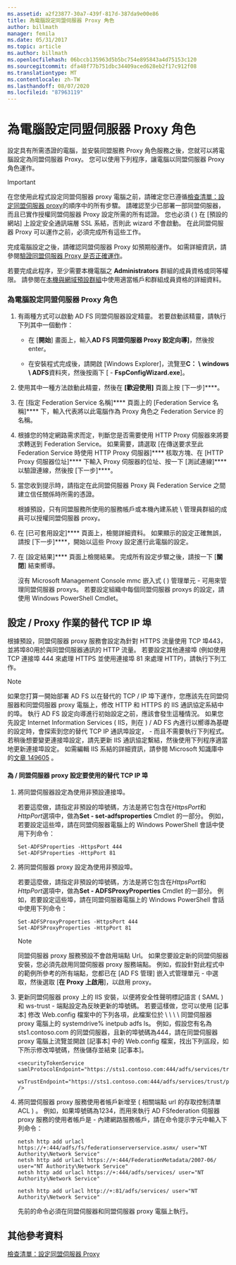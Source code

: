 ```yaml
---
ms.assetid: a2f23877-30a7-439f-817d-387da9e00e86
title: 為電腦設定同盟伺服器 Proxy 角色
author: billmath
manager: femila
ms.date: 05/31/2017
ms.topic: article
ms.author: billmath
ms.openlocfilehash: 06bccb135963d5b5bc754e895843a4d75153c120
ms.sourcegitcommit: dfa48f77b751dbc34409aced628eb2f17c912f08
ms.translationtype: MT
ms.contentlocale: zh-TW
ms.lasthandoff: 08/07/2020
ms.locfileid: "87963119"
---
```

# <a name="configure-a-computer-for-the-federation-server-proxy-role"></a>為電腦設定同盟伺服器 Proxy 角色

設定具有所需憑證的電腦，並安裝同盟服務 Proxy 角色服務之後，您就可以將電腦設定為同盟伺服器 Proxy。 您可以使用下列程序，讓電腦以同盟伺服器 Proxy 角色運作。

> [!IMPORTANT]
> 在您使用此程式設定同盟伺服器 proxy 電腦之前，請確定您已遵循[檢查清單：設定同盟伺服器 proxy](Checklist--Setting-Up-a-Federation-Server-Proxy.md)的順序中的所有步驟。 請確認至少已部署一部同盟伺服器，而且已實作授權同盟伺服器 Proxy 設定所需的所有認證。 您也必須 \( \) 在 [預設的網站] 上設定安全通訊端層 SSL 系結，否則此 wizard 不會啟動。 在此同盟伺服器 Proxy 可以運作之前，必須完成所有這些工作。

完成電腦設定之後，請確認同盟伺服器 Proxy 如預期般運作。 如需詳細資訊，請參閱[驗證同盟伺服器 Proxy 是否正確運作](Verify-That-a-Federation-Server-Proxy-Is-Operational.md)。

若要完成此程序，至少需要本機電腦之 **Administrators** 群組的成員資格或同等權限。  請參閱在[本機與網域預設群組](https://go.microsoft.com/fwlink/?LinkId=83477)中使用適當帳戶和群組成員資格的詳細資料。

### <a name="to-configure-a-computer-for-the-federation-server-proxy-role"></a>為電腦設定同盟伺服器 Proxy 角色

1.  有兩種方式可以啟動 AD FS 同盟伺服器設定精靈。 若要啟動該精靈，請執行下列其中一個動作：

    -   在 [**開始**] 畫面上，輸入**AD FS 同盟伺服器 Proxy 設定向導]**，然後按 enter。

    -   在安裝程式完成後，請開啟 [Windows Explorer]，流覽至**C： \\ windows \\ ADFS**資料夾，然後按兩下 [ \- **FspConfigWizard.exe**]。

2.  使用其中一種方法啟動此精靈，然後在 **[歡迎使用]** 頁面上按 [下一步]****。

3.  在 [指定 Federation Service 名稱]**** 頁面上的 [Federation Service 名稱]**** 下，輸入代表將以此電腦作為 Proxy 角色之 Federation Service 的名稱。

4.  根據您的特定網路需求而定，判斷您是否需要使用 HTTP Proxy 伺服器來將要求轉送到 Federation Service。 如果需要，請選取 [在傳送要求至此 Federation Service 時使用 HTTP Proxy 伺服器]**** 核取方塊、在 [HTTP Proxy 伺服器位址]**** 下輸入 Proxy 伺服器的位址、按一下 [測試連線]**** 以驗證連線，然後按 [下一步]****。

5.  當您收到提示時，請指定在此同盟伺服器 Proxy 與 Federation Service 之間建立信任關係時所需的憑證。

    根據預設，只有同盟服務所使用的服務帳戶或本機內建系統 \\ 管理員群組的成員可以授權同盟伺服器 proxy。

6.  在 [已可套用設定]**** 頁面上，檢閱詳細資料。 如果顯示的設定正確無誤，請按 [下一步]****，開始以這些 Proxy 設定進行此電腦的設定。

7.  在 [設定結果]**** 頁面上檢閱結果。 完成所有設定步驟之後，請按一下 [**關閉**] 結束嚮導。

    沒有 Microsoft Management Console mmc 嵌入式 \( \) 管理單元 \- 可用來管理同盟伺服器 proxys。 若要設定組織中每個同盟伺服器 proxys 的設定，請使用 Windows PowerShell Cmdlet。

## <a name="configuring-an-alternate-tcpip-port-for-proxy-operations"></a>設定 \/ Proxy 作業的替代 TCP IP 埠
根據預設，同盟伺服器 proxy 服務會設定為針對 HTTPS 流量使用 TCP 埠443，並將埠80用於與同盟伺服器通訊的 HTTP 流量。 若要設定其他連接埠 (例如使用 TCP 連接埠 444 來處理 HTTPS 並使用連接埠 81 來處理 HTTP)，請執行下列工作。

> [!NOTE]
> 如果您打算一開始部署 AD FS 以在替代的 TCP \/ IP 埠下運作，您應該先在同盟伺服器和同盟伺服器 proxy 電腦上，修改 HTTP 和 HTTPS 的 IIS 通訊協定系結中的埠。 執行 AD FS 設定向導進行初始設定之前，應該會發生這種情況。 如果您先設定 Internet Information Services \( IIS，則在 \) \/ AD FS 內進行以嚮導為基礎的設定時，會探索到您的替代 TCP IP 通訊埠設定， \- 而且不需要執行下列程式。 若稍後想要變更連接埠設定，請先更新 IIS 通訊協定繫結，然後使用下列程序適當地更新連接埠設定。 如需編輯 IIS 系結的詳細資訊，請參閱 Microsoft 知識庫中的[文章 149605](https://go.microsoft.com/fwlink/?LinkId=190275) 。

#### <a name="to-configure-alternate-tcpip-ports-for-the-federation-server-proxy-to-use"></a>為 \/ 同盟伺服器 proxy 設定要使用的替代 TCP IP 埠

1.  將同盟伺服器設定為使用非預設連接埠。

    若要這麼做，請指定非預設的埠號碼，方法是將它包含在*HttpsPort*和*HttpPort*選項中，做為**Set \- set-adfsproperties** Cmdlet 的一部分。 例如，若要設定這些埠，請在同盟伺服器電腦上的 Windows PowerShell 會話中使用下列命令：

    ```
    Set-ADFSProperties -HttpsPort 444
    Set-ADFSProperties -HttpPort 81
    ```

2.  將同盟伺服器 proxy 設定為使用非預設埠。

    若要這麼做，請指定非預設的埠號碼，方法是將它包含在*HttpsPort*和*HttpPort*選項中，做為**Set \- ADFSProxyProperties** Cmdlet 的一部分。 例如，若要設定這些埠，請在同盟伺服器電腦上的 Windows PowerShell 會話中使用下列命令：

    ```
    Set-ADFSProxyProperties -HttpsPort 444
    Set-ADFSProxyProperties -HttpPort 81
    ```

    > [!NOTE]
    > 同盟伺服器 proxy 服務預設不會啟用端點 Url。 如果您要設定新的同盟伺服器安裝，您必須先啟用同盟伺服器 proxy 服務端點。 例如，假設針對此程式中的範例所參考的所有端點，您都已在 [AD FS 管理] 嵌入式管理單元 \- 中選取，然後選取 [**在 Proxy 上啟用**]，以啟用 proxy。

3.  更新同盟伺服器 proxy 上的 IIS 安裝，以便將安全性聲明標記語言 \( SAML \) 和 ws-trust \- 端點設定為反映更新的埠號碼。 若要這樣做，您可以使用 [記事本] 修改 Web.config 檔案中的下列各項，此檔案位於 \\ \\ \\ \\ 同盟伺服器 proxy 電腦上的 systemdrive% inetpub adfs ls。 例如，假設您有名為 sts1.contoso.com 的同盟伺服器，且新的埠號碼為444，請在同盟伺服器 proxy 電腦上流覽並開啟 [記事本] 中的 Web.config 檔案，找出下列區段，如下所示修改埠號碼，然後儲存並結束 [記事本]。

    ```
    <securityTokenService samlProtocolEndpoint="https://sts1.contoso.com:444/adfs/services/trust/samlprotocol/proxycertificatetransport"
          wsTrustEndpoint="https://sts1.contoso.com:444/adfs/services/trust/proxycertificatetransport" />
    ```

4.  將同盟伺服器 proxy 服務使用者帳戶新增至 \( 相關端點 url 的存取控制清單 ACL \) 。 例如，如果埠號碼為1234，而用來執行 AD FSfederation 伺服器 proxy 服務的使用者帳戶是 \- 內建網路服務帳戶，請在命令提示字元中輸入下列命令：

    ```
    netsh http add urlacl https://+:444/adfs/fs/federationserverservice.asmx/ user="NT Authority\Network Service"
    netsh http add urlacl https://+:444/FederationMetadata/2007-06/ user="NT Authority\Network Service"
    netsh http add urlacl https://+:444/adfs/services/ user="NT Authority\Network Service"

    netsh http add urlacl http://+:81/adfs/services/ user="NT Authority\Network Service"
    ```

    先前的命令必須在同盟伺服器和同盟伺服器 proxy 電腦上執行。

## <a name="additional-references"></a>其他參考資料
[檢查清單：設定同盟伺服器 Proxy](Checklist--Setting-Up-a-Federation-Server-Proxy.md)


